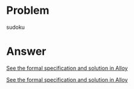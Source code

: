 # Problem
sudoku

# Answer
[See the formal specification and solution in Alloy](sudoku1.als)

[See the formal specification and solution in Alloy](sudoku2.als)